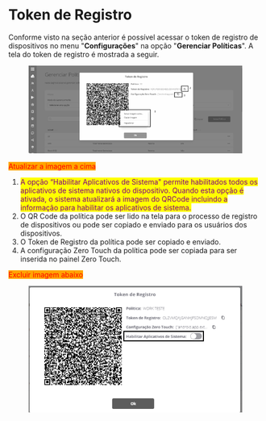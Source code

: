 # Token de Registro

Conforme visto na seção anterior é possível acessar o token de registro de dispositivos no menu "**Configurações**" na opção "**Gerenciar Políticas**". A tela do token de registro é mostrada a seguir.

<figure><img src="../../../.gitbook/assets/image (8) (1).png" alt="" width="524"><figcaption></figcaption></figure>

<mark style="color:red;background-color:orange;">Atualizar a imagem a cima</mark>&#x20;

1. <mark style="color:purple;">A opção “Habilitar Aplicativos de Sistema" permite habilitados todos os aplicativos de sistema nativos do dispositivo.  Quando esta opção é ativada, o sistema atualizará a imagem do QRCode incluindo a informação para habilitar os aplicativos de sistema.</mark>
2. O QR Code da política pode ser lido na tela para o processo de registro de dispositivos ou pode ser copiado e enviado para os usuários dos dispositivos.
3. O Token de Registro da política pode ser copiado e enviado.
4. A configuração Zero Touch da política pode ser copiada para ser inserida no painel Zero Touch.&#x20;

<mark style="color:red;background-color:orange;">Excluir imagem abaixo</mark>

<figure><img src="../../../.gitbook/assets/Captura de tela 2024-02-29 144933.png" alt=""><figcaption></figcaption></figure>

